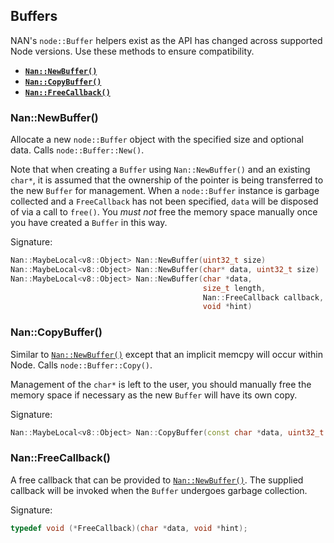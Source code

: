 ## Buffers

NAN's `node::Buffer` helpers exist as the API has changed across supported Node versions. Use these
methods to ensure compatibility.

- <a href="#api_nan_new_buffer"><b><code>Nan::NewBuffer()</code></b></a>
- <a href="#api_nan_copy_buffer"><b><code>Nan::CopyBuffer()</code></b></a>
- <a href="#api_nan_free_callback"><b><code>Nan::FreeCallback()</code></b></a>

<a name="api_nan_new_buffer"></a>

### Nan::NewBuffer()

Allocate a new `node::Buffer` object with the specified size and optional data.
Calls `node::Buffer::New()`.

Note that when creating a `Buffer` using `Nan::NewBuffer()` and an existing `char*`, it is assumed
that the ownership of the pointer is being transferred to the new `Buffer` for management. When
a `node::Buffer` instance is garbage collected and a `FreeCallback` has not been specified, `data`
will be disposed of via a call to `free()`. You _must not_ free the memory space manually once you
have created a `Buffer` in this way.

Signature:

```c++
Nan::MaybeLocal<v8::Object> Nan::NewBuffer(uint32_t size)
Nan::MaybeLocal<v8::Object> Nan::NewBuffer(char* data, uint32_t size)
Nan::MaybeLocal<v8::Object> Nan::NewBuffer(char *data,
                                           size_t length,
                                           Nan::FreeCallback callback,
                                           void *hint)
```

<a name="api_nan_copy_buffer"></a>

### Nan::CopyBuffer()

Similar to [`Nan::NewBuffer()`](#api_nan_new_buffer) except that an implicit memcpy will occur
within Node. Calls `node::Buffer::Copy()`.

Management of the `char*` is left to the user, you should manually free the memory space if
necessary as the new `Buffer` will have its own copy.

Signature:

```c++
Nan::MaybeLocal<v8::Object> Nan::CopyBuffer(const char *data, uint32_t size)
```

<a name="api_nan_free_callback"></a>

### Nan::FreeCallback()

A free callback that can be provided to [`Nan::NewBuffer()`](#api_nan_new_buffer). The supplied
callback will be invoked when the `Buffer` undergoes garbage collection.

Signature:

```c++
typedef void (*FreeCallback)(char *data, void *hint);
```
